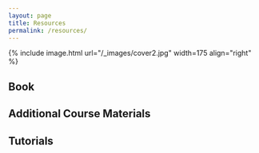 ```yaml
---
layout: page
title: Resources
permalink: /resources/
---
```


{% include image.html url="/_images/cover2.jpg" width=175 align="right" %}

## Book

## Additional Course Materials


## Tutorials

